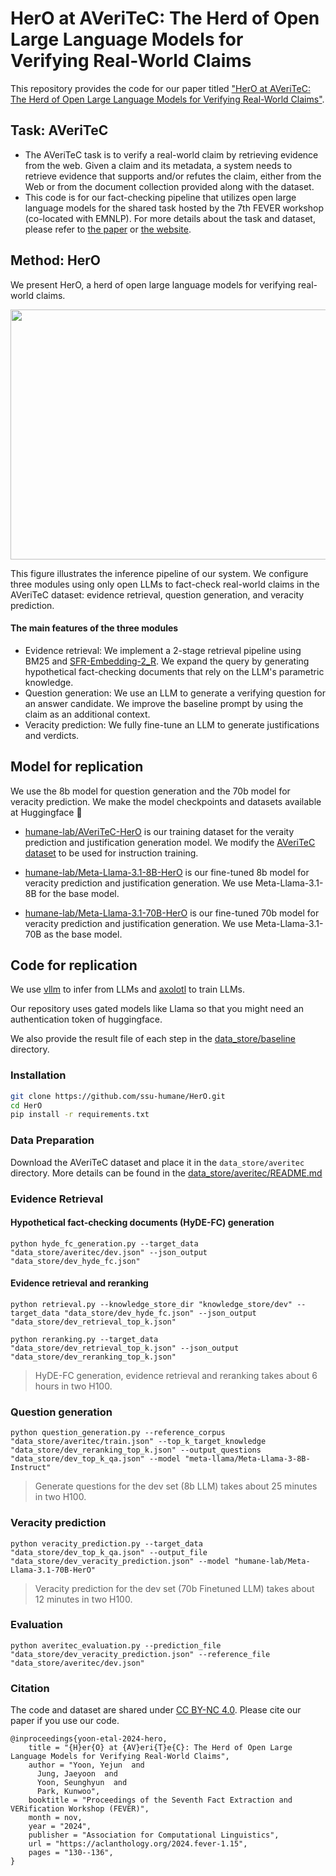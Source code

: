 # HerO at AVeriTeC: The Herd of Open Large Language Models for Verifying Real-World Claims

This repository provides the code for our paper titled ["HerO at AVeriTeC: The Herd of Open Large Language Models for Verifying Real-World Claims"](https://aclanthology.org/2024.fever-1.15/).

## Task: AVeriTeC

- The AVeriTeC task is to verify a real-world claim by retrieving evidence from the web. Given a claim and its metadata, a system needs to retrieve evidence that supports and/or refutes the claim, either from the Web or from the document collection provided along with the dataset.
- This code is for our fact-checking pipeline that utilizes open large language models for the shared task hosted by the 7th FEVER workshop (co-located with EMNLP). For more details about the task and dataset, please refer to [the paper](https://proceedings.neurips.cc/paper_files/paper/2023/hash/cd86a30526cd1aff61d6f89f107634e4-Abstract-Datasets_and_Benchmarks.html) or [the website](https://fever.ai/task.html).

## Method: HerO

We present HerO, a herd of open large language models for verifying real-world claims.
<p align="center"><img src="https://github.com/user-attachments/assets/6cc0d0ea-78ec-4b84-b9cc-f905916dd972" width="900" height="400"></p>
This figure illustrates the inference pipeline of our system. We configure three modules using only open LLMs to fact-check real-world claims in the AVeriTeC dataset: evidence retrieval, question generation, and veracity prediction.


#### The main features of the three modules

- Evidence retrieval: We implement a 2-stage retrieval pipeline using BM25 and [SFR-Embedding-2_R](https://huggingface.co/Salesforce/SFR-Embedding-2_R). We expand the query by generating hypothetical fact-checking documents that rely on the LLM's parametric knowledge.
- Question generation: We use an LLM to generate a verifying question for an answer candidate. We improve the baseline prompt by using the claim as an additional context.
- Veracity prediction: We fully fine-tune an LLM to generate justifications and verdicts.

## Model for replication
We use the 8b model for question generation and the 70b model for veracity prediction. We make the model checkpoints and datasets available at Huggingface 🤗

- [humane-lab/AVeriTeC-HerO](https://huggingface.co/datasets/humane-lab/AVeriTeC-HerO) is our training dataset for the veraity prediction and justification generation model. We modify the [AVeriTeC dataset](https://huggingface.co/chenxwh/AVeriTeC) to be used for instruction training.

- [humane-lab/Meta-Llama-3.1-8B-HerO](https://huggingface.co/humane-lab/Meta-Llama-3.1-8B-HerO) is our fine-tuned 8b model for veracity prediction and justification generation. We use Meta-Llama-3.1-8B for the base model.

- [humane-lab/Meta-Llama-3.1-70B-HerO](https://huggingface.co/humane-lab/Meta-Llama-3.1-70B-HerO) is our fine-tuned 70b model for veracity prediction and justification generation. We use Meta-Llama-3.1-70B as the base model.


## Code for replication
We use [vllm](https://github.com/vllm-project/vllm) to infer from LLMs and [axolotl](https://github.com/axolotl-ai-cloud/axolotl) to train LLMs.

Our repository uses gated models like Llama so that you might need an authentication token of huggingface.

We also provide the result file of each step in the [data_store/baseline](https://github.com/ssu-humane/HerO/tree/main/data_store/baseline) directory.

### Installation
```bash
git clone https://github.com/ssu-humane/HerO.git
cd HerO
pip install -r requirements.txt
```

### Data Preparation
Download the AVeriTeC dataset and place it in the `data_store/averitec` directory. More details can be found in the [data_store/averitec/README.md](https://github.com/ssu-humane/HerO/tree/main/data_store/averitec)

### Evidence Retrieval
#### Hypothetical fact-checking documents (HyDE-FC) generation
```python3
python hyde_fc_generation.py --target_data "data_store/averitec/dev.json" --json_output "data_store/dev_hyde_fc.json"
```

#### Evidence retrieval and reranking
```python3
python retrieval.py --knowledge_store_dir "knowledge_store/dev" --target_data "data_store/dev_hyde_fc.json" --json_output "data_store/dev_retrieval_top_k.json"

python reranking.py --target_data "data_store/dev_retrieval_top_k.json" --json_output "data_store/dev_reranking_top_k.json"
```

> HyDE-FC generation, evidence retrieval and reranking takes about 6 hours in two H100.

### Question generation
```python3
python question_generation.py --reference_corpus "data_store/averitec/train.json" --top_k_target_knowledge "data_store/dev_reranking_top_k.json" --output_questions "data_store/dev_top_k_qa.json" --model "meta-llama/Meta-Llama-3-8B-Instruct"
```

> Generate questions for the dev set (8b LLM) takes about 25 minutes in two H100.

### Veracity prediction
```python3
python veracity_prediction.py --target_data "data_store/dev_top_k_qa.json" --output_file "data_store/dev_veracity_prediction.json" --model "humane-lab/Meta-Llama-3.1-70B-HerO"
```

> Veracity prediction for the dev set (70b Finetuned LLM) takes about 12 minutes in two H100.

### Evaluation
```python3
python averitec_evaluation.py --prediction_file "data_store/dev_veracity_prediction.json" --reference_file "data_store/averitec/dev.json"
```

### Citation

The code and dataset are shared under [CC BY-NC 4.0](https://creativecommons.org/licenses/by-nc/4.0). Please cite our paper if you use our code.
```
@inproceedings{yoon-etal-2024-hero,
    title = "{H}er{O} at {AV}eri{T}e{C}: The Herd of Open Large Language Models for Verifying Real-World Claims",
    author = "Yoon, Yejun  and
      Jung, Jaeyoon  and
      Yoon, Seunghyun  and
      Park, Kunwoo",
    booktitle = "Proceedings of the Seventh Fact Extraction and VERification Workshop (FEVER)",
    month = nov,
    year = "2024",
    publisher = "Association for Computational Linguistics",
    url = "https://aclanthology.org/2024.fever-1.15",
    pages = "130--136",
}
```
